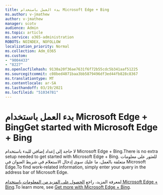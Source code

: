 ```yaml
---
title: بدء العمل باستخدام Microsoft Edge + Bing
ms.author: v-jmathew
author: v-jmathew
manager: scotv
audience: Admin
ms.topic: article
ms.service: o365-administration
ROBOTS: NOINDEX, NOFOLLOW
localization_priority: Normal
ms.collection: Adm_O365
ms.custom:
- "9004433"
- "8227"
ms.openlocfilehash: 9130a20f36ae7631f6f72b55cdc5b341aaf51225
ms.sourcegitcommit: c08bed4071baa3bb5879496df3ed44fb828c8367
ms.translationtype: MT
ms.contentlocale: ar-SA
ms.lasthandoff: 03/19/2021
ms.locfileid: "51034781"
---
```

# <a name="get-started-with-microsoft-edge--bing"></a><span data-ttu-id="a274f-102">بدء العمل باستخدام Microsoft Edge + Bing</span><span class="sxs-lookup"><span data-stu-id="a274f-102">Get started with Microsoft Edge + Bing</span></span>

<span data-ttu-id="a274f-103">لا حاجة إلى إعداد إضافي للبدء باستخدام Microsoft Edge + Bing.</span><span class="sxs-lookup"><span data-stu-id="a274f-103">There is no extra setup needed to get started with Microsoft Edge + Bing.</span></span> <span data-ttu-id="a274f-104">للعثور على معلومات متعلقة بالعمل، ما عليك سوى إدخال الاستعلام في شريط العنوان في Microsoft Edge.</span><span class="sxs-lookup"><span data-stu-id="a274f-104">To find work-related information, simply enter your query in the address bar of Microsoft Edge.</span></span>

<span data-ttu-id="a274f-105">لمعرفة المزيد، راجع [الحصول على المزيد من المعلومات باستخدام Microsoft Edge + Bing](https://go.microsoft.com/fwlink/?linkid=2152963).</span><span class="sxs-lookup"><span data-stu-id="a274f-105">To learn more, see [Get more with Microsoft Edge + Bing](https://go.microsoft.com/fwlink/?linkid=2152963).</span></span>
